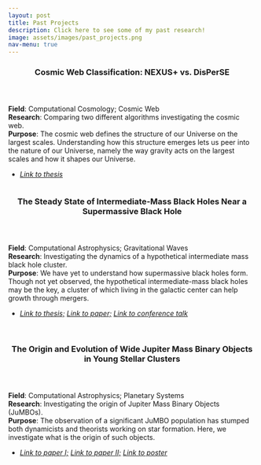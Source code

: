 ```yaml
---
layout: post
title: Past Projects
description: Click here to see some of my past research!
image: assets/images/past_projects.png
nav-menu: true
---
```

<section id="two" class="spotlights">
	<section>
		<div class="content">
			<div class="inner">
				<header class="major">
					<h3>Cosmic Web Classification: NEXUS+ vs. DisPerSE</h3>
				</header>
                <b>Field</b>: Computational Cosmology; Cosmic Web <br>
                <b>Research</b>: Comparing two different algorithms investigating the cosmic web. <br>
                <b>Purpose</b>: The cosmic web defines the structure of our Universe on the largest scales. Understanding how this structure emerges lets us peer into the nature of our Universe, namely the way gravity acts on the largest scales and how it shapes our Universe. <br>
                <ul class="actions">
					<li><a href='https://fse.studenttheses.ub.rug.nl/22546/'><i>Link to thesis</i></a></li>
				</ul>
			</div>
		</div>
		<a class="image">
            <img src="{% link assets/images/cosmic_web.png %}" alt="" data-position="bottom" />
		</a>
	</section>
	<section>
		<div class="content">
			<div class="inner">
				<header class="major">
					<h3>The Steady State of Intermediate-Mass Black Holes Near a Supermassive Black Hole</h3>
				</header>
                <b>Field</b>: Computational Astrophysics; Gravitational Waves <br>
                <b>Research</b>: Investigating the dynamics of a hypothetical intermediate mass black hole cluster. <br>
                <b>Purpose</b>: We have yet to understand how supermassive black holes form. Though not yet observed, the hypothetical intermediate-mass black holes may be the key, a cluster of which living in the galactic center can help growth through mergers. <br>
				<ul class="actions">
					<li><a href='https://studenttheses.universiteitleiden.nl/handle/1887/3563926'><i>Link to thesis;</i></a> 
					    <a href='https://arxiv.org/abs/2312.05351'><i>Link to paper;</i></a>
					    <a href='https://indico.nikhef.nl/event/4381/contributions/18701/'><i>Link to conference talk</i></a></li>
				</ul>
			</div>
		</div>
		<a class="image">
		<br>
            <img src="{% link assets/images/imbh.png %}" alt="" data-position="bottom" />
		</a>
	</section>
	<section>
		<div class="content">
			<div class="inner">
				<header class="major">
					<h3>The Origin and Evolution of Wide Jupiter Mass Binary Objects in Young Stellar Clusters</h3>
				</header>
                <b>Field</b>: Computational Astrophysics; Planetary Systems <br>
                <b>Research</b>: Investigating the origin of Jupiter Mass Binary Objects (JuMBOs). <br>
                <b>Purpose</b>: The observation of a significant JuMBO population has stumped both dynamicists and theorists working on star formation. Here, we investigate what is the origin of such objects. <br>
				<ul class="actions">
					<li><a href='https://scipost.org/10.21468/SciPostAstro.3.1.001'><i>Link to paper I;</i></a>
						<a href='https://www.nature.com/articles/s41550-025-02609-4'><i>Link to paper II;</i></a>
					    <a href='https://exoplanets5.org/wp-content/uploads/1648-1.pdf'><i>Link to poster</i></a>
					</li>
				</ul>
			</div>
		</div>
		<a class="image">
            <img src="{% link assets/images/jumbo.png %}" alt="" data-position="bottom" />
		</a>
	</section>
</section>
